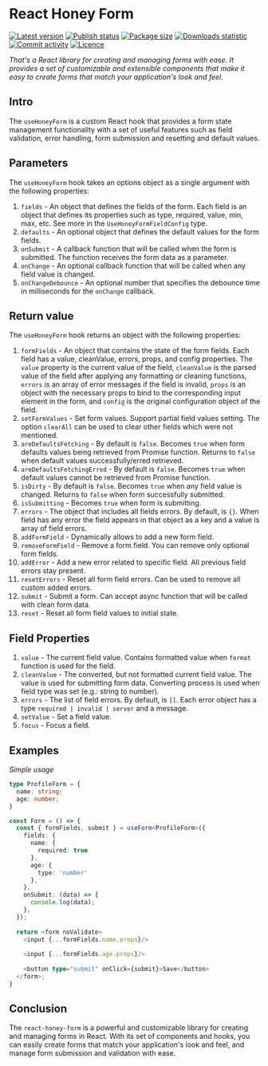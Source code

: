 # React Honey Form


[![Latest version](https://img.shields.io/npm/v/@tynik/react-honey-form)](https://www.npmjs.com/package/@tynik/react-honey-form)
[![Publish status](https://github.com/Tynik/react-honey-form/actions/workflows/publish.yml/badge.svg)](https://github.com/Tynik/react-honey-form/actions/workflows/publish.yml)
[![Package size](https://img.shields.io/bundlephobia/minzip/@tynik/react-honey-form)](https://www.npmjs.com/package/@tynik/react-honey-form)
[![Downloads statistic](https://img.shields.io/npm/dm/@tynik/react-honey-form)](https://www.npmjs.com/package/@tynik/react-honey-form)
[![Commit activity](https://img.shields.io/github/commit-activity/m/tynik/react-honey-form)](https://www.npmjs.com/package/@tynik/react-honey-form)
[![Licence](https://img.shields.io/npm/l/@tynik/react-honey-form)](https://www.npmjs.com/package/@tynik/react-honey-form)

*That's a React library for creating and managing forms with ease. It provides a set of customizable and extensible components that make it easy to create forms that match your application's look and feel.*

## Intro

The `useHoneyForm` is a custom React hook that provides a form state management functionality with a set of useful features such as field validation, error handling, form submission and resetting and default values.

## Parameters

The `useHoneyForm` hook takes an options object as a single argument with the following properties:

1. `fields` - An object that defines the fields of the form. Each field is an object that defines its properties such as type, required, value, min, max, etc. See more in the `UseHoneyFormFieldConfig` type.
1. `defaults` - An optional object that defines the default values for the form fields.
1. `onSubmit` - A callback function that will be called when the form is submitted. The function receives the form data as a parameter.
1. `onChange` - An optional callback function that will be called when any field value is changed.
1. `onChangeDebounce` - An optional number that specifies the debounce time in milliseconds for the `onChange` callback.

## Return value

The `useHoneyForm` hook returns an object with the following properties:

1. `formFields` - An object that contains the state of the form fields. Each field has a value, cleanValue, errors, props, and config properties. The `value` property is the current value of the field, `cleanValue` is the parsed value of the field after applying any formatting or cleaning functions, `errors` is an array of error messages if the field is invalid, `props` is an object with the necessary props to bind to the corresponding input element in the form, and `config` is the original configuration object of the field.
1. `setFormValues` - Set form values. Support partial field values setting. The option `clearAll` can be used to clear other fields which were not mentioned.
1. `areDefaultsFetching` - By default is `false`. Becomes `true` when form defaults values being retrieved from Promise function. Returns to `false` when default values successfully/erred retrieved.
1. `areDefaultsFetchingErred` - By default is `false`. Becomes `true` when default values cannot be retrieved from Promise function.
1. `isDirty` - By default is `false`. Becomes `true` when any field value is changed. Returns to `false` when form successfully submitted.
1. `isSubmitting` - Becomes `true` when form is submitting.
1. `errors` - The object that includes all fields errors. By default, is `{}`. When field has any error the field appears in that object as a key and a value is array of field errors.
1. `addFormField` - Dynamically allows to add a new form field.
1. `removeFormField` - Remove a form field. You can remove only optional form fields.
1. `addError` - Add a new error related to specific field. All previous field errors stay present.
1. `resetErrors` - Reset all form field errors. Can be used to remove all custom added errors.
1. `submit` - Submit a form. Can accept async function that will be called with clean form data.
1. `reset` - Reset all form field values to initial state.

## Field Properties

1. `value` - The current field value. Contains formatted value when `format` function is used for the field.
1. `cleanValue` - The converted, but not formatted current field value. The value is used for submitting form data. Converting process is used when field type was set (e.g.: string to number).  
1. `errors` - The list of field errors. By default, is `[]`. Each error object has a type `required | invalid | server` and a message.
1. `setValue` - Set a field value.
1. `focus` - Focus a field.

## Examples

*Simple usage*

```typescript jsx
type ProfileForm = {
  name: string;
  age: number;
}

const Form = () => {
  const { formFields, submit } = useForm<ProfileForm>({
    fields: {
      name: {
        required: true
      },
      age: {
        type: 'number'
      },
    },
    onSubmit: (data) => {
      console.log(data);
    },
  });
  
  return <form noValidate>
    <input {...formFields.name.props}/>
    
    <input {...formFields.age.props}/>
    
    <button type="submit" onClick={submit}>Save</button>
  </form>;
}
```

## Conclusion

The `react-honey-form` is a powerful and customizable library for creating and managing forms in React. With its set of components and hooks, you can easily create forms that match your application's look and feel, and manage form submission and validation with ease.